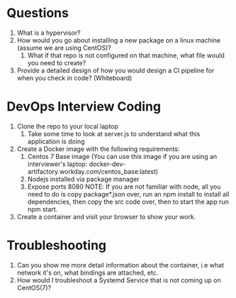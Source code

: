 # Questions 
1. What is a hypervisor?
2. How would you go about installing a new package on a linux machine (assume we are using CentOS)? 
   1. What if that repo is not configured on that machine, what file would you need to create?
3. Provide a detailed design of how you would design a CI pipeline for when you check in code? (Whiteboard)


# DevOps Interview Coding
1. Clone the repo to your local laptop
   1. Take some time to look at server.js to understand what this application is doing
2. Create a Docker image with the following requirements:
   1. Centos 7 Base image (You can use this image if you are using an interviewer's laptop: docker-dev-artifactory.workday.com/centos_base:latest)
   2. Nodejs installed via package manager
   3. Expose ports 8080
NOTE: If you are not familiar with node, all you need to do is copy package*.json over, run an npm install to install all dependencies, then copy the src code over, then to start the app run npm start.
3. Create a container and visit your browser to show your work.


# Troubleshooting
1. Can you show me more detail information about the container, i.e what network it's on, what bindings are attached, etc.
2. How would I troubleshoot a Systemd Service that is not coming up on CentOS(7)?